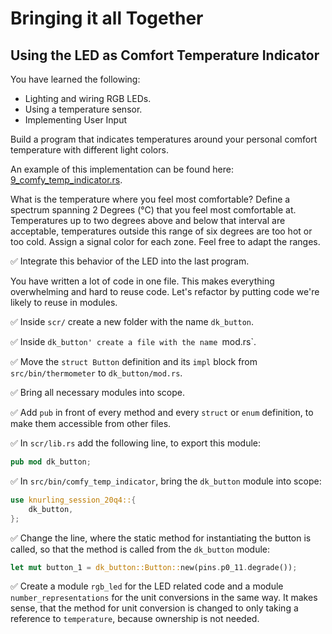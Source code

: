 # Bringing it all Together

## Using the LED as Comfort Temperature Indicator

You have learned the following:
* Lighting and wiring RGB LEDs.
* Using a temperature sensor.
* Implementing User Input

Build a program that indicates temperatures around your personal comfort temperature with different light colors. 

An example of this implementation can be found here: [9_comfy_temp_indicator.rs](https://github.com/knurling-rs/knurling-sessions-20q4/blob/main/src/bin/9_comfy_temp_indicator.rs).

What is the temperature where you feel most comfortable?
Define a spectrum spanning 2 Degrees (°C) that you feel most comfortable at. Temperatures up to two degrees above and below that interval are acceptable, temperatures outside this range of six degrees are too hot or too cold. Assign a signal color for each zone. Feel free to adapt the ranges. 

✅ Integrate this behavior of the LED into the last program. 

You have written a lot of code in one file. This makes everything overwhelming and hard to reuse code. Let's refactor by putting code we're likely to reuse in modules.

✅ Inside `scr/` create a new folder with the name `dk_button`.

✅ Inside `dk_button' create a file with the name `mod.rs`.

✅ Move the `struct Button` definition and its `impl` block from `src/bin/thermometer` to `dk_button/mod.rs`.

✅ Bring all necessary modules into scope.

✅ Add `pub` in front of every method and every `struct` or `enum` definition, to make them accessible from other files. 

✅ In `scr/lib.rs` add the following line, to export this module:

```rust
pub mod dk_button;
```

✅ In `src/bin/comfy_temp_indicator`, bring the `dk_button` module into scope:

```rust
use knurling_session_20q4::{
    dk_button, 
};
```

✅ Change the line, where the static method for instantiating the button is called, so that the method is called from the `dk_button` module:

```rust
let mut button_1 = dk_button::Button::new(pins.p0_11.degrade());
```

✅ Create a module `rgb_led` for the LED related code and a module `number_representations` for the unit conversions in the same way. It makes sense, that the method for unit conversion is changed to only taking a reference to `temperature`, because ownership is not needed. 
